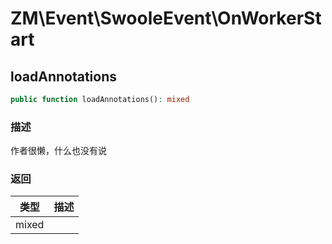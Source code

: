 # ZM\Event\SwooleEvent\OnWorkerStart

## loadAnnotations

```php
public function loadAnnotations(): mixed
```

### 描述

作者很懒，什么也没有说

### 返回

| 类型 | 描述 |
| ---- | ----------- |
| mixed |  |
